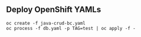 ## Deploy OpenShift YAMLs

```
oc create -f java-crud-bc.yaml
oc process -f db.yaml -p TAG=test | oc apply -f -
```
